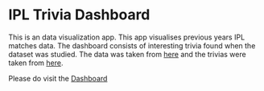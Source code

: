 # IPL Trivia Dashboard

This is an data visualization app. This app visualises previous years IPL matches data. The dashboard consists of interesting trivia found when the dataset was studied. The data was taken from [here](https://www.kaggle.com/saurav9786/indian-premier-league-match-analysis) and the trivias were taken from [here](https://www.kaggle.com/saurav9786/indian-premier-league).

Please do visit the [Dashboard](https://dhruvi16.github.io/ipl-dashboard/#/dashboard)
